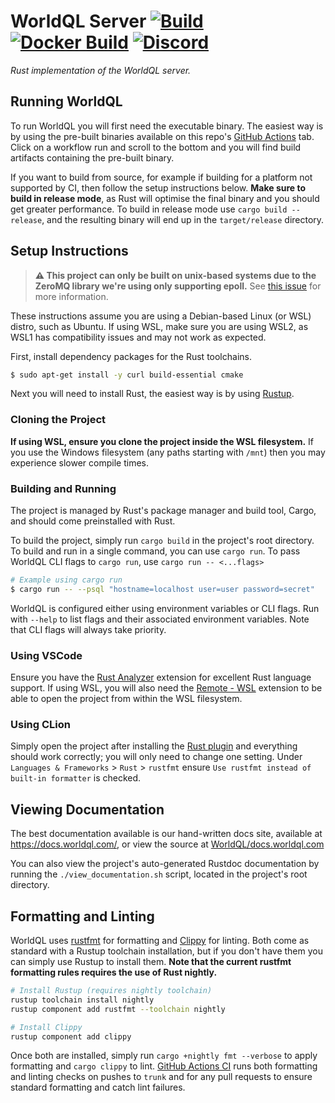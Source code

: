 # WorldQL Server [![Build](https://github.com/WorldQL/worldql_server/actions/workflows/build.yml/badge.svg)](https://github.com/WorldQL/worldql_server/actions/workflows/build.yml) [![Docker Build](https://github.com/WorldQL/worldql_server/actions/workflows/docker.yml/badge.svg)](https://github.com/WorldQL/worldql_server/actions/workflows/docker.yml) [![Discord](https://img.shields.io/discord/701873003679449108.svg?color=738ad6&label=Join%20the%20Discord%20server&logo=discord&logoColor=ffffff)](https://discord.gg/dN3WCZkSRV)

*Rust implementation of the WorldQL server.*

## Running WorldQL
To run WorldQL you will first need the executable binary. The easiest way is by using the pre-built binaries available on this repo's [GitHub Actions](https://github.com/WorldQL/worldql_server/actions/workflows/build.yml) tab.
Click on a workflow run and scroll to the bottom and you will find build artifacts containing the pre-built binary.

If you want to build from source, for example if building for a platform not supported by CI, then follow the setup instructions below. **Make sure to build in release mode**, as Rust will optimise the
final binary and you should get greater performance. To build in release mode use `cargo build --release`, and the resulting binary will end up in the `target/release` directory.

## Setup Instructions
> **:warning: This project can only be built on unix-based systems due to the ZeroMQ library we're using only supporting epoll.** See [this issue](https://github.com/cetra3/tmq/issues/17) for more information.

These instructions assume you are using a Debian-based Linux (or WSL) distro, such as Ubuntu. If using WSL, make sure you are using WSL2, as WSL1 has compatibility issues and may not work as expected.

First, install dependency packages for the Rust toolchains.
```sh
$ sudo apt-get install -y curl build-essential cmake
```

Next you will need to install Rust, the easiest way is by using [Rustup](https://rustup.rs/).

### Cloning the Project
**If using WSL, ensure you clone the project inside the WSL filesystem.** If you use the Windows filesystem (any paths starting with `/mnt`) then you may experience slower compile times.

### Building and Running
The project is managed by Rust's package manager and build tool, Cargo, and should come preinstalled with Rust.

To build the project, simply run `cargo build` in the project's root directory.  
To build and run in a single command, you can use `cargo run`. To pass WorldQL CLI flags to `cargo run`, use `cargo run -- <...flags>`

```bash
# Example using cargo run
$ cargo run -- --psql "hostname=localhost user=user password=secret"
```

WorldQL is configured either using environment variables or CLI flags. Run with `--help` to list flags and their associated environment variables. Note that CLI flags will always take priority.

### Using VSCode
Ensure you have the [Rust Analyzer](https://marketplace.visualstudio.com/items?itemName=matklad.rust-analyzer) extension for excellent Rust language support. If using WSL, you will also need the [Remote - WSL](https://marketplace.visualstudio.com/items?itemName=ms-vscode-remote.remote-wsl) extension to be able to open the project from within the WSL filesystem.

### Using CLion
Simply open the project after installing the [Rust plugin](https://plugins.jetbrains.com/plugin/8182-rust/docs) and everything should work correctly; you will only need to change one setting. Under `Languages & Frameworks` > `Rust` > `rustfmt` ensure `Use rustfmt instead of built-in formatter` is checked.

## Viewing Documentation
The best documentation available is our hand-written docs site, available at https://docs.worldql.com/, or view the source at [WorldQL/docs.worldql.com](https://github.com/WorldQL/docs.worldql.com)

You can also view the project's auto-generated Rustdoc documentation by running the `./view_documentation.sh` script, located in the project's root directory.

## Formatting and Linting
WorldQL uses [rustfmt](https://github.com/rust-lang/rustfmt) for formatting and [Clippy](https://github.com/rust-lang/rust-clippy) for linting. Both come as standard with a Rustup toolchain installation, but if you don't have them you can simply use Rustup to install them. **Note that the current rustfmt formatting rules requires the use of Rust nightly.**

```sh
# Install Rustup (requires nightly toolchain)
rustup toolchain install nightly
rustup component add rustfmt --toolchain nightly

# Install Clippy
rustup component add clippy
```

Once both are installed, simply run `cargo +nightly fmt --verbose` to apply formatting and `cargo clippy` to lint. [GitHub Actions CI](https://github.com/WorldQL/worldql_server/actions/workflows/build.yml) runs both formatting and linting checks on pushes to `trunk` and for any pull requests to ensure standard formatting and catch lint failures.
